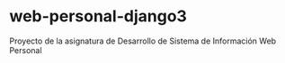# web-personal-django3
Proyecto de la asignatura de Desarrollo de Sistema de Información Web Personal
